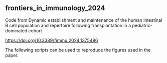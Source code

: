 ## frontiers_in_immunology_2024
Code from Dynamic establishment and maintenance of the human intestinal B cell population and repertoire following transplantation in a pediatric-dominated cohort

https://doi.org/10.3389/fimmu.2024.1375486

The following scripts can be used to reproduce the figures used in the paper.
